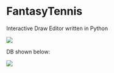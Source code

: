 # FantasyTennis
Interactive Draw Editor written in Python

![](https://raw.githubusercontent.com/nathanesau/FantasyTennis/master/screenshots/aug29.PNG)

DB shown below:

![](https://raw.githubusercontent.com/nathanesau/FantasyTennis/master/screenshots/backend.PNG)

